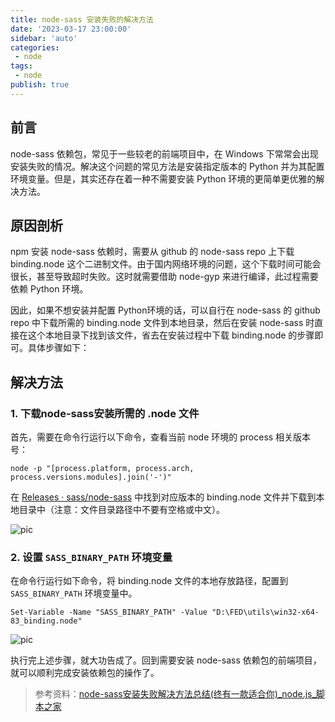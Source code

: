```yaml
---
title: node-sass 安装失败的解决方法
date: '2023-03-17 23:00:00'
sidebar: 'auto'
categories:
 - node
tags:
 - node
publish: true
---
```


## 前言

node-sass 依赖包，常见于一些较老的前端项目中，在 Windows 下常常会出现安装失败的情况。解决这个问题的常见方法是安装指定版本的 Python 并为其配置环境变量。但是，其实还存在着一种不需要安装 Python 环境的更简单更优雅的解决方法。

## 原因剖析

npm 安装 node-sass 依赖时，需要从 github 的 node-sass repo 上下载 binding.node 这个二进制文件。由于国内网络环境的问题，这个下载时间可能会很长，甚至导致超时失败。这时就需要借助 node-gyp 来进行编译，此过程需要依赖 Python 环境。

因此，如果不想安装并配置 Python环境的话，可以自行在 node-sass 的 github repo 中下载所需的 binding.node 文件到本地目录，然后在安装 node-sass 时直接在这个本地目录下找到该文件，省去在安装过程中下载 binding.node 的步骤即可。具体步骤如下：

## 解决方法

### 1. 下载node-sass安装所需的 .node 文件

首先，需要在命令行运行以下命令，查看当前 node 环境的 process 相关版本号：

```shell
node -p "[process.platform, process.arch, process.versions.modules].join('-')"
```

在 [Releases · sass/node-sass](https://github.com/sass/node-sass/releases) 中找到对应版本的 binding.node 文件并下载到本地目录中（注意：文件目录路径中不要有空格或中文）。

![pic](https://imgur.com/rwKREIR.png)

### 2. 设置 `SASS_BINARY_PATH` 环境变量
在命令行运行如下命令，将 binding.node 文件的本地存放路径，配置到 `SASS_BINARY_PATH` 环境变量中。

```shell
Set-Variable -Name "SASS_BINARY_PATH" -Value "D:\FED\utils\win32-x64-83_binding.node"
```

![pic](https://imgur.com/rwKREIR.png)

执行完上述步骤，就大功告成了。回到需要安装 node-sass 依赖包的前端项目，就可以顺利完成安装依赖包的操作了。

> 参考资料：[node-sass安装失败解决方法总结(终有一款适合你)_node.js_脚本之家](https://www.jb51.net/article/268608.htm)